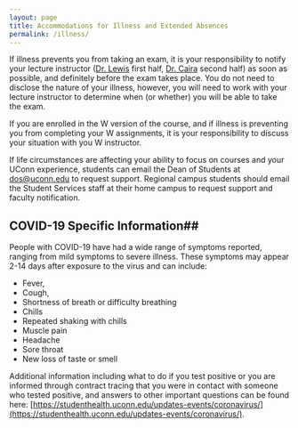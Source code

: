 ```yaml
---
layout: page
title: Accommodations for Illness and Extended Absences
permalink: /illness/
---
```

If illness prevents you from taking an exam, it is your responsibility to notify your lecture instructor ([Dr. Lewis](mailto:paul.lewis@uconn.edu) first half, [Dr. Caira](mailto:janine.caira@uconn.edu) second half) as soon as possible, and definitely before the exam takes place. You do not need to disclose the nature of your illness, however, you will need to work with your lecture instructor to determine when (or whether) you will be able to take the exam.

If you are enrolled in the W version of the course, and if illness is preventing you from completing your W assignments, it is your responsibility to discuss your situation with you W instructor.

If life circumstances are affecting your ability to focus on courses and your UConn experience, students can email the Dean of Students at [dos@uconn.edu](mailto:dos@uconn.edu) to request support. Regional campus students should email the Student Services staff at their home campus to request support and faculty notification.
 
## COVID-19 Specific Information## 

People with COVID-19 have had a wide range of symptoms reported, ranging from mild symptoms to severe illness. These symptoms may appear 2-14 days after exposure to the virus and can include:
* Fever, 
* Cough,
* Shortness of breath or difficulty breathing
* Chills
* Repeated shaking with chills
* Muscle pain
* Headache
* Sore throat
* New loss of taste or smell

Additional information including what to do if you test positive or you are informed through contract tracing that you were in contact with someone who tested positive, and answers to other important questions can be found here: [https://studenthealth.uconn.edu/updates-events/coronavirus/](https://studenthealth.uconn.edu/updates-events/coronavirus/).
